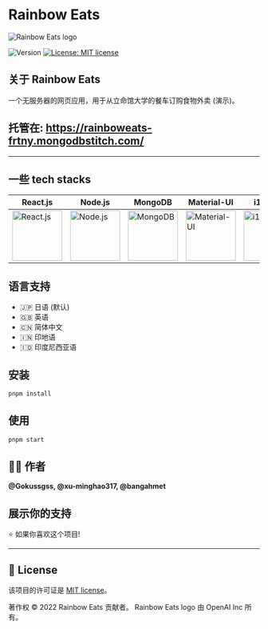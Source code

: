 # Rainbow Eats

<picture>
  <source media="(prefers-color-scheme: dark)" srcset="https://drive.google.com/uc?export=view&id=1gTvF5bbSxhNuFx-zgd22zUDi8GYQr6eW">
  <source media="(prefers-color-scheme: light)" srcset="https://drive.google.com/uc?export=view&id=17MNruDj4mLCikPxooVwhDAiQp8oU5qAO">
  <img alt="Rainbow Eats logo" src="https://drive.google.com/uc?export=view&id=17MNruDj4mLCikPxooVwhDAiQp8oU5qAO">
</picture>

<p>
  <img alt="Version" src="https://img.shields.io/github/package-json/v/xu-minghao317/rainbow-eats?style=flat-square" />
  <a href="https://github.com/xu-minghao317/rainbow-eats/blob/main/license" target="_blank">
    <img alt="License: MIT license" src="https://img.shields.io/github/license/xu-minghao317/rainbow-eats?style=flat-square" />
  </a>
</p>

## 关于 Rainbow Eats
一个无服务器的网页应用，用于从立命馆大学的餐车订购食物外卖 (演示)。

## **托管在: https://rainboweats-frtny.mongodbstitch.com/**
---

## 一些 tech stacks
| React.js | Node.js | MongoDB | Material-UI | i18next | pnpm |
|---|---|---|---|---|---|
| <img alt="React.js" src="https://img.stackshare.io/service/1020/OYIaJ1KK.png" width="100" /> | <img alt="Node.js" src="https://img.stackshare.io/service/1011/n1JRsFeB_400x400.png" width="100" /> | <img alt="MongoDB" src="https://img.stackshare.io/service/1030/leaf-360x360.png" width="100" /> | <img alt="Material-UI" src="https://img.stackshare.io/service/1904/default_44d81cb9fadbc3688b7e91a6d5217d0ea5358b57.png" width="100" /> | <img alt="i18next" src="https://avatars.githubusercontent.com/u/8546082?s=200&v=4" width="100" /> | <img alt="pnpm" src="https://img.stackshare.io/service/10903/JLVo_YPe_400x400.jpg" width="100" /> |

## 语言支持
- 🇯🇵 日语 (默认) 
- 🇬🇧 英语
- 🇨🇳 简体中文
- 🇮🇳 印地语
- 🇮🇩 印度尼西亚语

## 安装
```sh
pnpm install
```

## 使用
```sh
pnpm start
```

## 🧑‍💻 作者
**@Gokussgss, @xu-minghao317, @bangahmet**

## 展示你的支持
⭐️ 如果你喜欢这个项目!

---

## 📝 License
该项目的许可证是 [MIT license](https://github.com/xu-minghao317/rainbow-eats/blob/main/license)。

著作权 © 2022 Rainbow Eats 贡献者。
Rainbow Eats logo 由 OpenAI Inc 所有。
